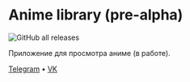 # Anime library (pre-alpha)

![GitHub all releases](https://img.shields.io/github/downloads/cawa-93/anime-library/total?style=for-the-badge)

Приложение для просмотра аниме (в работе).

[Telegram][tg] • [VK]

[tg]: https://t.me/playshikionline
[vk]: https://vk.com/playshikionline
